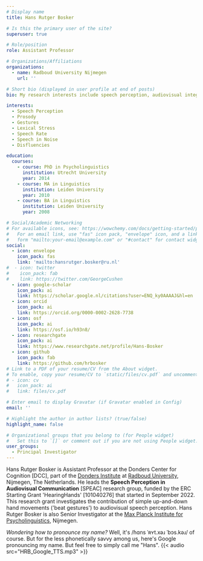 ```yaml
---
# Display name
title: Hans Rutger Bosker

# Is this the primary user of the site?
superuser: true

# Role/position
role: Assistant Professor

# Organizations/Affiliations
organizations:
  - name: Radboud University Nijmegen
    url: ''

# Short bio (displayed in user profile at end of posts)
bio: My research interests include speech perception, audiovisual integration, and prosody.

interests:
  - Speech Perception
  - Prosody
  - Gestures
  - Lexical Stress
  - Speech Rate
  - Speech in Noise
  - Disfluencies

education:
  courses:
    - course: PhD in Psycholinguistics
      institution: Utrecht University
      year: 2014
    - course: MA in Linguistics
      institution: Leiden University
      year: 2010
    - course: BA in Linguistics
      institution: Leiden University
      year: 2008

# Social/Academic Networking
# For available icons, see: https://wowchemy.com/docs/getting-started/page-builder/#icons
#   For an email link, use "fas" icon pack, "envelope" icon, and a link in the
#   form "mailto:your-email@example.com" or "#contact" for contact widget.
social:
  - icon: envelope
    icon_pack: fas
    link: 'mailto:hansrutger.bosker@ru.nl'
#  - icon: twitter
#    icon_pack: fab
#    link: https://twitter.com/GeorgeCushen
  - icon: google-scholar
    icon_pack: ai
    link: https://scholar.google.nl/citations?user=ENQ_ky0AAAAJ&hl=en
  - icon: orcid
    icon_pack: ai
    link: https://orcid.org/0000-0002-2628-7738
  - icon: osf
    icon_pack: ai
    link: https://osf.io/h93n8/
  - icon: researchgate
    icon_pack: ai
    link: https://www.researchgate.net/profile/Hans-Bosker
  - icon: github
    icon_pack: fab
    link: https://github.com/hrbosker
# Link to a PDF of your resume/CV from the About widget.
# To enable, copy your resume/CV to `static/files/cv.pdf` and uncomment the lines below.
# - icon: cv
#   icon_pack: ai
#   link: files/cv.pdf

# Enter email to display Gravatar (if Gravatar enabled in Config)
email: ''

# Highlight the author in author lists? (true/false)
highlight_name: false

# Organizational groups that you belong to (for People widget)
#   Set this to `[]` or comment out if you are not using People widget.
user_groups:
  - Principal Investigator
---
```


Hans Rutger Bosker is Assistant Professor at the Donders Center for Cognition [DCC], part of the [Donders Institute](https://www.ru.nl/donders/) at [Radboud University](https://www.ru.nl), Nijmegen, The Netherlands. He leads the **Speech Perception in Audiovisual Communication** [SPEAC] research group, funded by the ERC Starting Grant 'HearingHands' [101040276] that started in September 2022. This research grant investigates the contribution of simple up-and-down hand movements ('beat gestures') to audiovisual speech perception. Hans Rutger Bosker is also Senior Investigator at the [Max Planck Institute for Psycholinguistics](https://www.mpi.nl), Nijmegen.

*Wondering how to pronounce my name?* Well, it's /ɦɑns ˈʀʏt.xəɹ ˈbɔs.kəɹ/ of course. But for the less phonetically savvy among us, here's Google pronouncing my name. But feel free to simply call me "Hans".
{{< audio src="HRB_Google_TTS.mp3" >}}
